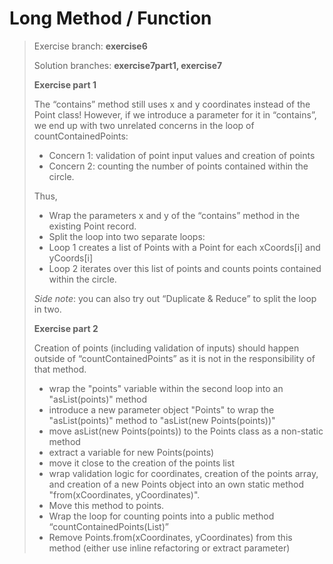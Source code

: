 # Long Method / Function
> Exercise branch: **exercise6**
>
> Solution branches: **exercise7part1, exercise7**
>
> **Exercise part 1**
> 
> The “contains” method still uses x and y coordinates instead of the Point class! However, if we introduce a parameter for it in “contains”, we end up with two unrelated concerns in the loop of countContainedPoints:
> * Concern 1: validation of point input values and creation of points
> * Concern 2: counting the number of points contained within the circle.
> 
> Thus, 
> * Wrap the parameters x and y of the “contains” method in the existing Point record. 
> * Split the loop into two separate loops:
>  * Loop 1 creates a list of Points with a Point for each xCoords[i] and yCoords[i]
>  * Loop 2 iterates over this list of points and counts points contained within the circle.
> 
> 
>  *Side note*: you can also try out “Duplicate & Reduce” to split the loop in two.
> 
> **Exercise part 2**
> 
> Creation of points (including validation of inputs) should happen outside of “countContainedPoints” as it is not in the responsibility of that method.
> * wrap the "points" variable within the second loop into an "asList(points)" method
> * introduce a new parameter object "Points" to wrap the "asList(points)" method to "asList(new Points(points))"
> * move asList(new Points(points)) to the Points class as a non-static method
> * extract a variable for new Points(points)
> * move it close to the creation of the points list
> * wrap validation logic for coordinates, creation of the points array, and creation of a new Points object into an own static method "from(xCoordinates, yCoordinates)".
> * Move this method to points.
> * Wrap the loop for counting points into a public method “countContainedPoints(List<Point>)” 
> * Remove Points.from(xCoordinates, yCoordinates) from this method (either use inline refactoring or extract parameter)
